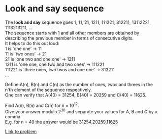 # Look and say sequence

<p>
The <b>look and say</b> sequence goes 1, 11, 21, 1211, 111221, 312211, 13112221, 1113213211, ...<br />
The sequence starts with 1 and all other members are obtained by describing the previous member in terms of consecutive digits.<br />
It helps to do this out loud:<br />
1 is 'one one' → 11<br />
11 is 'two ones' → 21<br />
21 is 'one two and one one' → 1211 <br />
1211 is 'one one, one two and two ones' → 111221<br />
111221 is 'three ones, two twos and one one' → 312211<br />
...
</p>
<p>
Define A(n), B(n) and C(n) as the number of ones, twos and threes in the n'th element of the sequence respectively.<br />
One can verify that A(40) = 31254, B(40) = 20259 and C(40) = 11625.
</p>
<p>
Find A(n), B(n) and C(n) for n = 10<sup>12</sup>.<br /> 
Give your answer modulo 2<sup>30</sup> and separate your values for A, B and C by a comma.<br /> 
E.g. for n = 40 the answer would be 31254,20259,11625
</p>



[Link to problem](https://projecteuler.net/problem=419)
